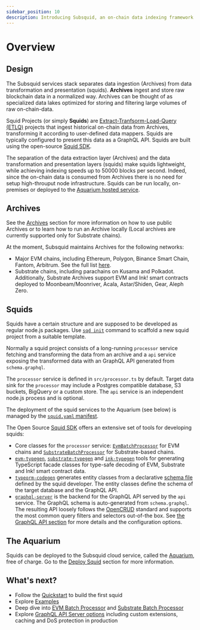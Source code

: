 ```yaml
---
sidebar_position: 10
description: Introducing Subsquid, an on-chain data indexing framework and platform for serverless Web3 APIs.
---
```


# Overview

## Design

The Subsquid services stack separates data ingestion (Archives) from data transformation and presentation (squids). 
**Archives** ingest and store raw blockchain data in a normalized way. Archives can be thought of as specialized data lakes optimized for storing and filtering large volumes of raw on-chain-data. 

Squid Projects (or simply **Squids**) are [Extract-Tranfsorm-Load-Query (ETLQ)](https://en.wikipedia.org/wiki/Extract,_transform,_load) projects that ingest historical on-chain data from Archives, transforming it according to user-defined data mappers. Squids are typically configured to present this data as a GraphQL API. Squids are built using the open-source [Squid SDK](https://github.com/subsquid/squid-sdk).

The separation of the data extraction layer (Archives) and the data transformation and presentation layers (squids) make squids lightweight, while achieving indexing speeds up to 50000 blocks per second. Indeed, since the on-chain data is consumed from Archives there is no need for setup high-throuput node infrastructure. Squids can be run locally, on-premises or deployed to the [Aquarium hosted service](/deploy-a-squid).

## Archives

See the [Archives](/archives/) section for more information on how to use public Archives or to learn how to run an Archive locally (Local archives are currently supported only for Substrate chains). 

At the moment, Subsquid maintains Archives for the following networks:

- Major EVM chains, including Ethereum, Polygon, Binance Smart Chain, Fantom, Arbitrum. See the full list [here](/develop-a-squid/evm-processor/configuration).
- Substrate chains, including parachains on Kusama and Polkadot. Additionally, Substrate Archives support EVM and Ink! smart contracts deployed to Moonbeam/Moonriver, Acala, Astar/Shiden, Gear, Aleph Zero.

## Squids

Squids have a certain structure and are supposed to be developed as regular node.js packages. Use [`sqd init`](/squid-cli/init) command to scaffold a new squid project from a suitable template.

Normally a squid project consists of a long-running `processor` service fetching and transforming the data from an archive and a `api` service exposing the transformed data with an GraphQL API generated from `schema.graphql`. 

The `processor` service is defined in `src/processor.ts` by default. Target data sink for the `processor` may include a Postgres compatible database, S3 buckets, BigQuery or a custom store. The `api` service is an independent node.js process and is optional. 

The deployment of the squid services to the Aquarium (see below) is managed by the [`squid.yaml` manifest](/deploy-squid/deploy-manifest).

The Open Source [Squid SDK](https://github.com/subsquid/squid-sdk) offers an extensive set of tools for developing squids:

- Core classes for the `processor` service: [`EvmBatchProcessor`](/develop-a-squid/evm-processor) for EVM chains and [`SubstrateBatchProcessor`](/develop-a-squid/substrate-processor) for Substrate-based chains.
- [`evm-typegen`](/develop-a-squid/typegen/squid-evm-typegen), [`substrate-typegen`](/develop-a-squid/typegen/squid-substrate-typegen) and [`ink-typegen`](https://github.com/subsquid/squid-sdk/tree/master/substrate/ink-typegen) tools for generating TypeScript facade classes for type-safe decoding of EVM, Substrate and Ink! smart contract data. 
- [`typeorm-codegen`](https://github.com/subsquid/squid-sdk/tree/master/typeorm/typeorm-codegen) generates entity classes from a declarative [schema file](/develop-a-squid/schema-file) defined by the squid developer. The entity classes define the schema of the target database and the GraphQL API.
- [`graphql-server`](https://github.com/subsquid/squid/tree/master/graphql-server) is the backend for the GraphQL API served by the `api` service. The GraphQL schema is auto-generated from `schema.graphql`. The resulting API loosely follows the [OpenCRUD](https://www.opencrud.org/) standard and supports the most common query filters and selectors out-of-the box. See [the GraphQL API section](/develop-a-squid/graphql-api) for more details and the configuration options.

## The Aquarium

Squids can be deployed to the Subsquid cloud service, called the [Aquarium](https://app.subsquid.io), free of charge. Go to the [Deploy Squid](/deploy-squid) section for more information.

## What's next?

- Follow the [Quickstart](/quickstart) to build the first squid
- Explore [Examples](/develop-a-squid/examples)
- Deep dive into [EVM Batch Processor](/develop-a-squid/evm-processor) and [Substrate Batch Processor](/develop-a-squid/substrate-processor)
- Explore [GraphQL API Server options](/develop-a-squid/graphql-api) including custom extensions, caching and DoS protection in production